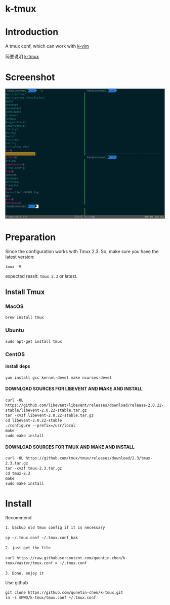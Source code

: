 # k-tmux

# Introduction

A tmux conf, which can work with [k-vim](https://github.com/wklken/k-vim)

简要说明 [k-tmux](http://www.wklken.me/posts/2015/08/06/linux-tmux.html)

# Screenshot

![screenshot](https://raw.githubusercontent.com/wklken/gallery/master/tmux/tmux.png)

# Preparation

Since the configuration works with Tmux 2.3. So, make sure you have the latest version:

```
tmux -V
```

expected resslt: `tmux 2.3` or latest.

## Install Tmux

### MacOS

```
brew install tmux
```

### Ubuntu

```
sudo apt-get install tmux
```

### CentOS

#### install deps

```
yum install gcc kernel-devel make ncurses-devel
```

#### DOWNLOAD SOURCES FOR LIBEVENT AND MAKE AND INSTALL

```
curl -OL https://github.com/libevent/libevent/releases/download/release-2.0.22-stable/libevent-2.0.22-stable.tar.gz
tar -xvzf libevent-2.0.22-stable.tar.gz
cd libevent-2.0.22-stable
./configure --prefix=/usr/local
make
sudo make install
```

#### DOWNLOAD SOURCES FOR TMUX AND MAKE AND INSTALL

```
curl -OL https://github.com/tmux/tmux/releases/download/2.3/tmux-2.3.tar.gz
tar -xvzf tmux-2.3.tar.gz
cd tmux-2.3
make
sudo make install
```

# Install

Recommend

```
1. backup old tmux config if it is necessary

cp ~/.tmux.conf ~/.tmux.conf_bak

2. just get the file

curl https://raw.githubusercontent.com/quentin-chen/k-tmux/master/tmux.conf > ~/.tmux.conf

3. Done, enjoy it
```

Use github

```
git clone https://github.com/qunetin-chen/k-tmux.git
ln -s $PWD/k-tmux/tmux.conf ~/.tmux.conf
```
